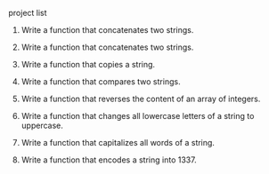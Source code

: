 project list

1. Write a function that concatenates two strings.

2. Write a function that concatenates two strings.

3. Write a function that copies a string.

4. Write a function that compares two strings.

5. Write a function that reverses the content of an array of integers.

6. Write a function that changes all lowercase letters of a string to uppercase.

7. Write a function that capitalizes all words of a string.

8. Write a function that encodes a string into 1337.
